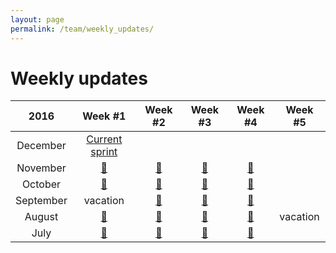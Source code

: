 ```yaml
---
layout: page
permalink: /team/weekly_updates/
---
```


# Weekly updates

| 2016 | Week #1 | Week #2 | Week #3 | Week #4 | Week #5 |
|:-----:|:-------:|:-------:|:-------:|:-------:|:-------:|
| December  | [Current sprint](https://github.com/orgs/material-motion/projects/4) | &nbsp; | &nbsp; | &nbsp; |
| November  | [🎉](2016-11-02) | [🎉](2016-11-10) | [🎉](2016-11-16) | [🎉](2016-11-23) |
| October   | [🎉](2016-10-05) | [🎉](2016-10-12) | [🎉](2016-10-19) | [🎉](2016-10-26) |
| September | vacation |  [🎉](2016-09-14) | [🎉](2016-09-21) | [🎉](2016-09-28) |
| August    | [🎉](2016-08-03) | [🎉](2016-08-10) | [🎉](2016-08-17) | [🎉](2016-08-24) | vacation |
| July      | [🎉](2016-07-06) | [🎉](2016-07-13) | [🎉](2016-07-20) | [🎉](2016-07-27) |
